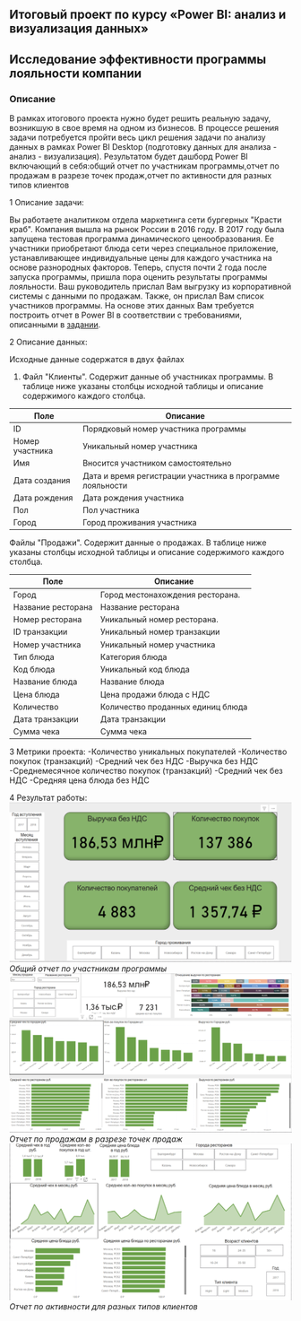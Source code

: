 ## Итоговый проект по курсу «Power BI: анализ и визуализация данных»
## Исследование эффективности программы лояльности компании
  ### Описание
  
  В рамках итогового проекта нужно будет решить реальную задачу, возникшую в свое время на одном из бизнесов. В процессе решения задачи потребуется пройти весь цикл решения задачи по анализу данных в рамках Power BI Desktop (подготовку данных для анализа - анализ - визуализация). Результатом будет дашборд Power BI включающий в себя:общий отчет по участникам программы,отчет по продажам в разрезе точек продаж,отчет по активности для разных типов клиентов

1 Описание задачи:

Вы работаете аналитиком отдела маркетинга сети бургерных "Красти краб". Компания вышла на
рынок России в 2016 году. В 2017 году была запущена тестовая программа динамического
ценообразования. Ее участники приобретают блюда сети через специальное приложение,
устанавливающее индивидуальные цены для каждого участника на основе разнородных
факторов. Теперь, спустя почти 2 года после запуска программы, пришла пора оценить результаты
программы лояльности.
Ваш руководитель прислал Вам выгрузку из корпоративной системы с данными по продажам.
Также, он прислал Вам список участников программы. На основе этих данных Вам требуется
построить отчет в Power BI в соответствии с требованиями, описанными в [задании](/projects/Dashbord_PBI/Дипломное_задание_1.4.pdf). 

2 Описание данных:

Исходные данные содержатся в двух файлах
1. Файл "Клиенты". Содержит данные об участниках программы. В таблице ниже указаны
столбцы исходной таблицы и описание содержимого каждого столбца.

| Поле                  | Описание                                                       |
|-----------------------|----------------------------------------------------------------|
| ID                    | Порядковый номер участника программы                          |
| Номер участника       | Уникальный номер участника                                     |
| Имя                   | Вносится участником самостоятельно                             |
| Дата создания         | Дата и время регистрации участника в программе лояльности     |
| Дата рождения         | Дата рождения участника                                        |
| Пол                   | Пол участника                                                 |
| Город                 | Город проживания участника                                     |

Файлы "Продажи". Содержит данные о продажах. В таблице ниже указаны столбцы
исходной таблицы и описание содержимого каждого столбца.

| Поле                  | Описание                                           |
|-----------------------|----------------------------------------------------|
| Город                 | Город местонахождения ресторана.                  |
| Название ресторана    | Название ресторана                                 |
| Номер ресторана       | Уникальный номер ресторана.                        |
| ID транзакции         | Уникальный номер транзакции                        |
| Номер участника       | Уникальный номер участника                         |
| Тип блюда             | Категория блюда                                   |
| Код блюда             | Уникальный код блюда                              |
| Название блюда        | Название блюда                                    |
| Цена блюда            | Цена продажи блюда с НДС                          |
| Количество            | Количество проданных единиц блюда                 |
| Дата транзакции       | Дата транзакции                                   |
| Сумма чека           | Сумма чека                                       |

3 Метрики проекта:
-Количество уникальных покупателей
-Количество покупок (транзакций)
-Средний чек без НДС
-Выручка без НДС
-Среднемесячное количество покупок (транзакций)
-Средний чек без НДС
-Средняя цена блюда без НДС

4 Результат работы:
![Общий отчет по участникам программы](/projects/Dashbord_PBI/1.png)
*Общий отчет по участникам программы*
![Общий отчет по участникам программы](/projects/Dashbord_PBI/2.png)
*Отчет по продажам в разрезе точек продаж*
![Общий отчет по участникам программы](/projects/Dashbord_PBI/3.png)
*Отчет по активности для разных типов клиентов*
